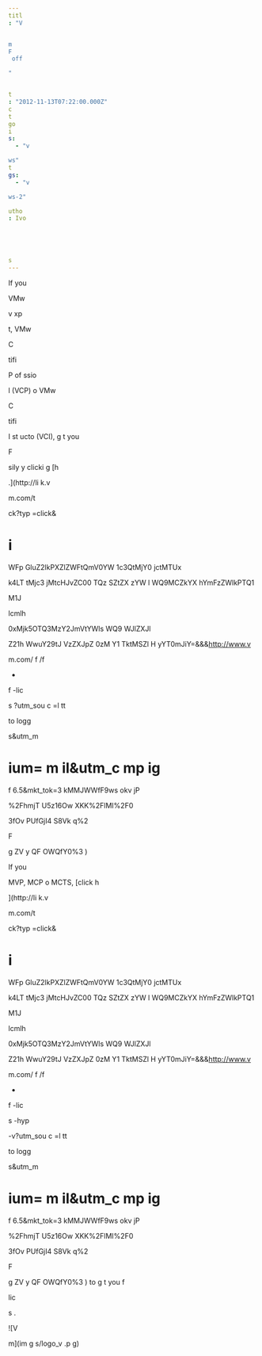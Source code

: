 ```yaml
---
titl
: "V


m 
F
 off

"


t
: "2012-11-13T07:22:00.000Z"
c
t
go
i
s: 
  - "v

ws"
t
gs: 
  - "v

ws-2"

utho
: Ivo 





s
---
```


If you 


 
 VMw


 v
xp

t, VMw


 C

tifi

 P
of
ssio

l (VCP) o
 VMw


 C

tifi

 I
st
ucto
 (VCI), g
t you
 
F
 

sily 
y clicki
g [h


.](http://li
k.v


m.com/t

ck?typ
=click&

i
=
WFp
GluZ2lkPXZlZWFtQmV0YW
1c3QtMjY0
jctMTUx

k4LT
tMjc3
jMtcHJvZC00
TQz
SZtZX
zYW
l
WQ9MCZkYX
hYmFzZWlkPTQ1

M1J

lcmlh

0xMjk5OTQ3MzY2JmVtYWls
WQ9
WJlZXJl



Z21h
WwuY29tJ
VzZXJpZ
0zM
Y1
TktMSZl
H
yYT0mJiY=&&&http://www.v


m.com/
f
/f


-
f
-lic

s
?utm_sou
c
=l
tt

to
logg

s&utm_m

ium=
m
il&utm_c
mp
ig
=
f
6.5&mkt_tok=3
kMMJWWfF9ws
okv
jP

%2FhmjT
U5z16Ow
XKK%2FlMI%2F0

3fOv
PUfGjI4
S8Vk
q%2

F

g
ZV
y
QF
OWQfY0%3
)

If you 


 

 MVP, MCP o
 MCTS, [click h


](http://li
k.v


m.com/t

ck?typ
=click&

i
=
WFp
GluZ2lkPXZlZWFtQmV0YW
1c3QtMjY0
jctMTUx

k4LT
tMjc3
jMtcHJvZC00
TQz
SZtZX
zYW
l
WQ9MCZkYX
hYmFzZWlkPTQ1

M1J

lcmlh

0xMjk5OTQ3MzY2JmVtYWls
WQ9
WJlZXJl



Z21h
WwuY29tJ
VzZXJpZ
0zM
Y1
TktMSZl
H
yYT0mJiY=&&&http://www.v


m.com/
f
/f


-
f
-lic

s
-hyp

-v?utm_sou
c
=l
tt

to
logg

s&utm_m

ium=
m
il&utm_c
mp
ig
=
f
6.5&mkt_tok=3
kMMJWWfF9ws
okv
jP

%2FhmjT
U5z16Ow
XKK%2FlMI%2F0

3fOv
PUfGjI4
S8Vk
q%2

F

g
ZV
y
QF
OWQfY0%3
) to g
t you
 f


 lic

s
.

![V


m](im
g
s/logo_v
.p
g)






